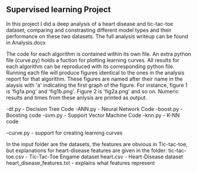 
## Supervised learning Project

In this project I did a deep analysis of a heart disease and tic-tac-toe dataset, comparing and constrasting different model types and their performance on these two datasets. The full analysis writeup can be found in Analysis.docx

The code for each algorithm is contained within its own file. An extra python file (curve.py) holds a fuction for plotting learning curves. All results for each algorithm can be 
reproduced with its corresponding python file. Running each file will produce figures identical to the ones in the analysis report for that algorithm. These figures are named after 
their name in the alaysis with 'a' indicating the first graph of the figure. For instance, figure 1 is 'fig1a.png' and 'fig1b.png'. Figure 2 is 'fig2a.png' and so on. Numeric results
and times from these anlysis are printed as output.  

-dt.py - Decision Tree Code
-ANN.py - Neural Network Code
-boost.py - Boosting code
-svm.py - Support Vector Machine Code
-knn.py - K-NN code

-curve.py - support for creating learning curves


In the input folder are the datasets, the features are obvious in Tic-tac-toe, but explanations for heart-disease features are given in the folder:
tic-tac-toe.csv - Tic-Tac-Toe Engame dataset
heart.csv - Heart-Disease dataset
heart_disease_features.txt - explains what features represent
